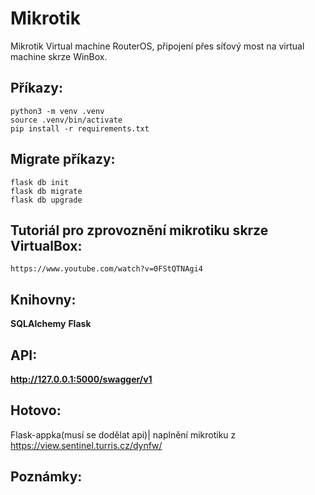 # **Mikrotik**

Mikrotik Virtual machine RouterOS, připojení přes síťový most na virtual machine skrze WinBox.





## Příkazy:

``` 
python3 -m venv .venv
source .venv/bin/activate
pip install -r requirements.txt
```
## Migrate příkazy:

``` 
flask db init
flask db migrate
flask db upgrade
```
## Tutoriál pro zprovoznění mikrotiku skrze VirtualBox:
  ```
  https://www.youtube.com/watch?v=0FStQTNAgi4
  ```

## Knihovny:

**SQLAlchemy**
**Flask**
## API:
**http://127.0.0.1:5000/swagger/v1**
## Hotovo:
  Flask-appka(musí se dodělat api)| naplnění mikrotiku z https://view.sentinel.turris.cz/dynfw/ 


## Poznámky:


